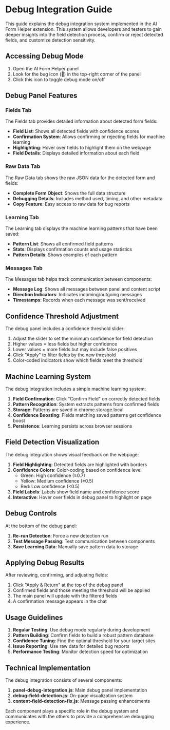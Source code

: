 # Debug Integration Guide

This guide explains the debug integration system implemented in the AI Form Helper extension. This system allows developers and testers to gain deeper insights into the field detection process, confirm or reject detected fields, and customize detection sensitivity.

## Accessing Debug Mode

1. Open the AI Form Helper panel
2. Look for the bug icon (🐞) in the top-right corner of the panel
3. Click this icon to toggle debug mode on/off

## Debug Panel Features

### Fields Tab

The Fields tab provides detailed information about detected form fields:

- **Field List**: Shows all detected fields with confidence scores
- **Confirmation System**: Allows confirming or rejecting fields for machine learning
- **Highlighting**: Hover over fields to highlight them on the webpage
- **Field Details**: Displays detailed information about each field

### Raw Data Tab

The Raw Data tab shows the raw JSON data for the detected form and fields:

- **Complete Form Object**: Shows the full data structure
- **Debugging Details**: Includes method used, timing, and other metadata
- **Copy Feature**: Easy access to raw data for bug reports

### Learning Tab

The Learning tab displays the machine learning patterns that have been saved:

- **Pattern List**: Shows all confirmed field patterns
- **Stats**: Displays confirmation counts and usage statistics
- **Pattern Details**: Shows examples of each pattern

### Messages Tab

The Messages tab helps track communication between components:

- **Message Log**: Shows all messages between panel and content script
- **Direction Indicators**: Indicates incoming/outgoing messages
- **Timestamps**: Records when each message was sent/received

## Confidence Threshold Adjustment

The debug panel includes a confidence threshold slider:

1. Adjust the slider to set the minimum confidence for field detection
2. Higher values = less fields but higher confidence
3. Lower values = more fields but may include false positives
4. Click "Apply" to filter fields by the new threshold
5. Color-coded indicators show which fields meet the threshold

## Machine Learning System

The debug integration includes a simple machine learning system:

1. **Field Confirmation**: Click "Confirm Field" on correctly detected fields
2. **Pattern Recognition**: System extracts patterns from confirmed fields
3. **Storage**: Patterns are saved in chrome.storage.local
4. **Confidence Boosting**: Fields matching saved patterns get confidence boost
5. **Persistence**: Learning persists across browser sessions

## Field Detection Visualization

The debug integration shows visual feedback on the webpage:

1. **Field Highlighting**: Detected fields are highlighted with borders
2. **Confidence Colors**: Color-coding based on confidence level
   - Green: High confidence (≥0.7)
   - Yellow: Medium confidence (≥0.5)
   - Red: Low confidence (<0.5)
3. **Field Labels**: Labels show field name and confidence score
4. **Interactive**: Hover over fields in debug panel to highlight on page

## Debug Controls

At the bottom of the debug panel:

1. **Re-run Detection**: Force a new detection run
2. **Test Message Passing**: Test communication between components
3. **Save Learning Data**: Manually save pattern data to storage

## Applying Debug Results

After reviewing, confirming, and adjusting fields:

1. Click "Apply & Return" at the top of the debug panel
2. Confirmed fields and those meeting the threshold will be applied
3. The main panel will update with the filtered fields
4. A confirmation message appears in the chat

## Usage Guidelines

1. **Regular Testing**: Use debug mode regularly during development
2. **Pattern Building**: Confirm fields to build a robust pattern database
3. **Confidence Tuning**: Find the optimal threshold for your target sites
4. **Issue Reporting**: Use raw data for detailed bug reports
5. **Performance Testing**: Monitor detection speed for optimization

## Technical Implementation

The debug integration consists of several components:

1. **panel-debug-integration.js**: Main debug panel implementation
2. **debug-field-detection.js**: On-page visualization system
3. **content-field-detection-fix.js**: Message passing enhancements

Each component plays a specific role in the debug system and communicates with the others to provide a comprehensive debugging experience.